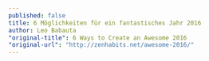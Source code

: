 ```yaml
---
published: false
title: 6 Möglichkeiten für ein fantastisches Jahr 2016
author: Leo Babauta
"original-title": 6 Ways to Create an Awesome 2016
"original-url": "http://zenhabits.net/awesome-2016/"
---
```


